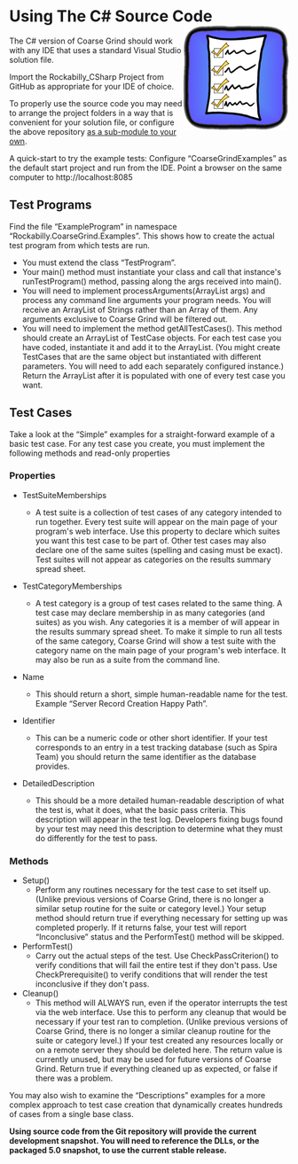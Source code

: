 # Using The C# Source Code<img align="right" src="Icons/list_bordered.png"/>

The C# version of Coarse Grind should work with any IDE that uses a standard Visual Studio solution file.

Import the Rockabilly_CSharp Project from GitHub as appropriate for your IDE of choice.

To properly use the source code you may need to arrange the project folders in a way that is convenient for your solution file, or configure the above repository [as a sub-module to your own](https://git-scm.com/book/en/v2/Git-Tools-Submodules).

A quick-start to try the example tests: Configure “CoarseGrindExamples” as the default start project and run from the IDE. Point a browser on the same computer to http://localhost:8085

## Test Programs

Find the file “ExampleProgram” in namespace “Rockabilly.CoarseGrind.Examples”. This shows how to create the actual test program from which tests are run.

- You must extend the class “TestProgram”.
- Your main() method must instantiate your class and call that instance's runTestProgram() method, passing along the args received into main().
- You will need to implement processArguments(ArrayList<String> args) and process any command line arguments your program needs. You will receive an ArrayList of Strings rather than an Array of them. Any arguments exclusive to Coarse Grind will be filtered out.
- You will need to implement the method getAllTestCases(). This method should create an ArrayList of TestCase objects. For each test case you have coded, instantiate it and add it to the ArrayList. (You might create TestCases that are the same object but instantiated with different parameters. You will need to add each separately configured instance.) Return the ArrayList after it is populated with one of every test case you want.

## Test Cases

Take a look at the “Simple” examples for a straight-forward example of a basic test case. For any test case you create, you must implement the following methods and read-only properties

### Properties

- TestSuiteMemberships
	- A test suite is a collection of test cases of any category intended to run together. Every test suite will appear on the main page of your program's web interface. Use this property to declare which suites you want this test case to be part of. Other test cases may also declare one of the same suites (spelling and casing must be exact). Test suites will not appear as categories on the results summary spread sheet.
- TestCategoryMemberships
	- A test category is a group of test cases related to the same thing. A test case may declare membership in as many categories (and suites) as you wish. Any categories it is a member of will appear in the results summary spread sheet. To make it simple to run all tests of the same category, Coarse Grind will show a test suite with the category name on the main page of your program's web interface. It may also be run as a suite from the command line.
- Name
	- This should return a short, simple human-readable name for the test. Example “Server Record Creation Happy Path”.
- Identifier
	- This can be a numeric code or other short identifier. If your test corresponds to an entry in a test tracking database (such as Spira Team) you should return the same identifier as the database provides.
 
- DetailedDescription
	- This should be a more detailed human-readable description of what the test is, what it does, what the basic pass criteria. This description will appear in the test log. Developers fixing bugs found by your test may need this description to determine what they must do differently for the test to pass.

### Methods

- Setup()
	- Perform any routines necessary for the test case to set itself up. (Unlike previous versions of Coarse Grind, there is no longer a similar setup routine for the suite or category level.) Your setup method should return true if everything necessary for setting up was completed properly. If it returns false, your test will report “Inconclusive” status and the PerformTest() method will be skipped.
- PerformTest()
	- Carry out the actual steps of the test. Use CheckPassCriterion() to verify conditions that will fail the entire test if they don't pass. Use CheckPrerequisite() to verify conditions that will render the test inconclusive if they don't pass.
- Cleanup()
	- This method will ALWAYS run, even if the operator interrupts the test via the web interface. Use this to perform any cleanup that would be necessary if your test ran to completion. (Unlike previous versions of Coarse Grind, there is no longer a similar cleanup routine for the suite or category level.) If your test created any resources locally or on a remote server they should be deleted here. The return value is currently unused, but may be used for future versions of Coarse Grind. Return true if everything cleaned up as expected, or false if there was a problem.

You may also wish to examine the “Descriptions” examples for a more complex approach to test case creation that dynamically creates hundreds of cases from a single base class.

**Using source code from the Git repository will provide the current development snapshot. You will need to reference the DLLs, or the packaged 5.0 snapshot, to use the current stable release.**
 